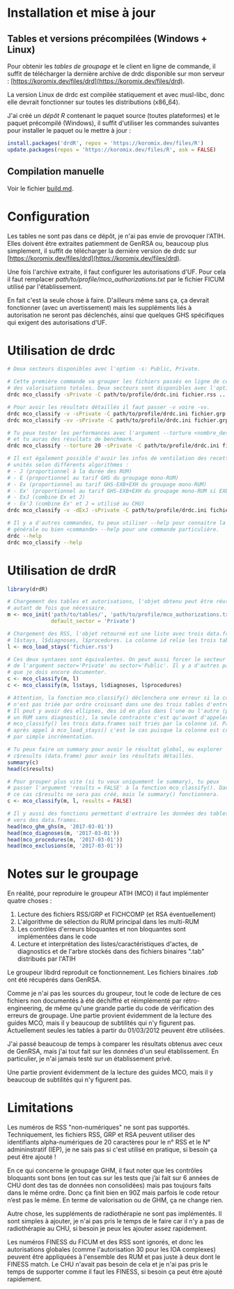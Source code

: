 # Installation et mise à jour

## Tables et versions précompilées (Windows + Linux)

Pour obtenir les *tables de groupage* et le client en ligne de commande, il suffit
de télécharger la dernière archive de drdc disponible sur mon serveur :
[https://koromix.dev/files/drd](https://koromix.dev/files/drd).

La version Linux de drdc est compilée statiquement et avec musl-libc, donc elle devrait
fonctionner sur toutes les distributions (x86_64).

J'ai créé un *dépôt R* contenant le paquet source (toutes plateformes) et le paquet
précompilé (Windows), il suffit d'utiliser les commandes suivantes pour installer le paquet
ou le mettre à jour :

```r
install.packages('drdR', repos = 'https://koromix.dev/files/R')
update.packages(repos = 'https://koromix.dev/files/R', ask = FALSE)
```

## Compilation manuelle

Voir le fichier [build.md](build.md).

# Configuration

Les tables ne sont pas dans ce dépôt, je n'ai pas envie de provoquer l'ATIH. Elles doivent
être extraites patiemment de GenRSA ou, beaucoup plus simplement, il suffit de télécharger la
dernière version de drdc sur [https://koromix.dev/files/drd](https://koromix.dev/files/drd).

Une fois l'archive extraite, il faut configurer les autorisations d'UF. Pour cela il faut
remplacer *path/to/profile/mco_authorizations.txt* par le fichier FICUM utilisé par
l'établissement.

En fait c'est la seule chose à faire. D'ailleurs même sans ça, ça devrait fonctionner
(avec un avertissement) mais les suppléments liés à autorisation ne seront pas déclenchés,
ainsi que quelques GHS spécifiques qui exigent des autorisations d'UF.

# Utilisation de drdc

```sh
# Deux secteurs disponibles avec l'option -s: Public, Private.

# Cette première commande va grouper les fichiers passés en ligne de commande et donner un résumé.
# des valorisations totales. Deux secteurs sont disponibles avec l'option -s: Public, Private.
drdc mco_classify -sPrivate -C path/to/profile/drdc.ini fichier.rss ...

# Pour avoir les résultats détaillés il faut passer -v voire -vv.
drdc mco_classify -v -sPrivate -C path/to/profile/drdc.ini fichier.grp ...
drdc mco_classify -vv -sPrivate -C path/to/profile/drdc.ini fichier.grp ...

# Tu peux tester les performances avec l'argument --torture <nombre_dessais>, par exemple '--torture 20'
# et tu auras des résultats de benchmark.
drdc mco_classify --torture 20 -sPrivate -C path/to/profile/drdc.ini fichier.grp ...

# Il est également possible d'avoir les infos de ventilation des recettes dans les différentes
# unités selon différents algorithmes :
# - J (proportionnel à la durée des RUM)
# - E (proportionnel au tarif GHS du groupage mono-RUM)
# - Ex (proportionnel au tarif GHS-EXB+EXH du groupage mono-RUM)
# - Ex' (proportionnel au tarif GHS-EXB+EXH du groupage mono-RUM si EXB, au tarif GHS si pas d'EXB)
# - ExJ (combine Ex et J)
# - Ex'J (combine Ex' et J = utilisé au CHU)
drdc mco_classify -v -dExJ -sPrivate -C path/to/profile/drdc.ini fichier.rss ...

# Il y a d'autres commandes, tu peux utiliser --help pour connaitre la syntaxe
# générale ou bien <commande> --help pour une commande particulière.
drdc --help
drdc mco_classify --help
```

# Utilisation de drdR

```r
library(drdR)

# Chargement des tables et autorisations, l'objet obtenu peut être réutilisé
# autant de fois que nécessaire.
m <- mco_init('path/to/tables/', 'path/to/profile/mco_authorizations.txt',
              default_sector = 'Private')

# Chargement des RSS, l'objet retourné est une liste avec trois data.frames:
# l$stays, l$diagnoses, l$procedures. La colonne id relie les trois tables.
l <- mco_load_stays('fichier.rss')

# Ces deux syntaxes sont équivalentes. On peut aussi forcer le secteur à l'aide
# de l'argument sector='Private' ou sector='Public'. Il y a d'autres paramètres
# que je dois encore documenter.
c <- mco_classify(m, l)
c <- mco_classify(m, l$stays, l$diagnoses, l$procedures)

# Attention, la fonction mco_classify() déclenchera une erreur si la colonne id
# n'est pas triée par ordre croissant dans une des trois tables d'entrée.
# Il peut y avoir des ellipses, des id en plus dans l'une ou l'autre (par exemple
# un RUM sans diagnostic), la seule contrainte c'est qu'avant d'appeler
# mco_classify() les trois data.frames soit triés par la colonne id. Par défaut
# après appel à mco_load_stays() c'est le cas puisque la colonne est créée
# par simple incrémentation.

# Tu peux faire un summary pour avoir le résultat global, ou explorer
# c$results (data.frame) pour avoir les résultats détaillés.
summary(c)
head(c$results)

# Pour grouper plus vite (si tu veux uniquement le summary), tu peux
# passer l'argument 'results = FALSE' à la fonction mco_classify(). Dans
# ce cas c$results ne sera pas créé, mais le summary() fonctionnera.
c <- mco_classify(m, l, results = FALSE)

# Il y aussi des fonctions permettant d'extraire les données des tables
# vers des data.frames.
head(mco_ghm_ghs(m, '2017-03-01'))
head(mco_diagnoses(m, '2017-03-01'))
head(mco_procedures(m, '2017-03-01'))
head(mco_exclusions(m, '2017-03-01'))
```

# Notes sur le groupage

En réalité, pour reproduire le groupeur ATIH (MCO) il faut implémenter quatre choses :

1. Lecture des fichiers RSS/GRP et FICHCOMP (et RSA éventuellement)
2. L'algorithme de sélection du RUM principal dans les multi-RUM
3. Les contrôles d'erreurs bloquantes et non bloquantes sont implémentées dans le code
4. Lecture et interprétation des listes/caractéristiques d'actes, de diagnostics et
   de l'arbre stockés dans des fichiers binaires ".tab" distribués par l'ATIH

Le groupeur libdrd reproduit ce fonctionnement. Les fichiers binaires _.tab_ ont été
récupérés dans GenRSA.

Comme je n'ai pas les sources du groupeur, tout le code de lecture de ces fichiers non
documentés à été déchiffré et réimplémenté par rétro-engineering, de même qu'une grande
partie du code de vérification des erreurs de groupage. Une partie provient évidemment
de la lecture des guides MCO, mais il y beaucoup de subtilités qui n'y figurent pas.
Actuellement seules les tables à partir du 01/03/2012 peuvent être utilisées.

J'ai passé beaucoup de temps à comparer les résultats obtenus avec ceux de GenRSA, mais
j'ai tout fait sur les données d'un seul établissement. En particulier, je n'ai jamais
testé sur un établissement privé.

Une partie provient évidemment de la lecture des guides MCO, mais il y beaucoup de
subtilités qui n'y figurent pas.

# Limitations

Les numéros de RSS "non-numériques" ne sont pas supportés. Techniquement, les fichiers
RSS, GRP et RSA peuvent utiliser des identifiants alpha-numériques de 20 caractères
pour le n° RSS et le N° admininstratif (IEP), je ne sais pas si c'est utilisé en pratique,
si besoin ça peut être ajouté !

En ce qui concerne le groupage GHM, il faut noter que les contrôles bloquants sont
bons (en tout cas sur les tests que j’ai fait sur 6 années de CHU dont des tas de données
non consolidées) mais pas toujours faits dans le même ordre. Donc ça finit bien en
90Z mais parfois le code retour n’est pas le même. En terme de valorisation ou de GHM,
ça ne change rien.

Autre chose, les suppléments de radiothérapie ne sont pas implémentés. Il sont simples à
ajouter, je n'ai pas pris le temps de le faire car il n'y a pas de radiothérapie au CHU,
si besoin je peux les ajouter assez rapidement.

Les numéros FINESS du FICUM et des RSS sont ignorés, et donc les autorisations globales
(comme l'autorisation 30 pour les IOA complexes) peuvent être appliquées à l'ensemble des
RUM et pas juste à deux dont le FINESS match. Le CHU n'avait pas besoin de cela et je
n'ai pas pris le temps de supporter comme il faut les FINESS, si besoin ça peut être
ajouté rapidement.
